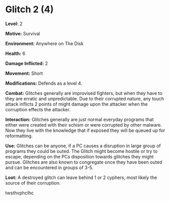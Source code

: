 # Glitch 2 (4)

**Level:** 2

**Motive:** Survival

**Environment:** Anywhere on The Disk

**Health:** 6

**Damage Inflicted:** 2

**Movement:** Short

**Modifications:** Defends as a level 4.

**Combat:** Glitches generally are improvised fighters, but when they have to they are erratic and unpredictable.  Due to their corrupted nature, any touch attack inflicts 2 points of might damage upon the attacker when the corruption effects the attacker.

**Interaction:** Glitches generally are just normal everyday programs that either were created with their schism or were corrupted by other malware.  Now they live with the knowledge that if exposed they will be queued up for reformatting.  

**Use:** Glitches can be anyone, if a PC causes a disruption in large group of programs they could be outed.  The Glitch might become hostile or try to escape, depending on the PCs disposition towards glitches they might pursue.  Glitches are also known to congregate once they have been outed and can be encountered in groups of 3-5.

**Loot:** A destroyed glitch can leave behind 1 or 2 cyphers, most likely the source of their corruption. 

twsthvphclhc